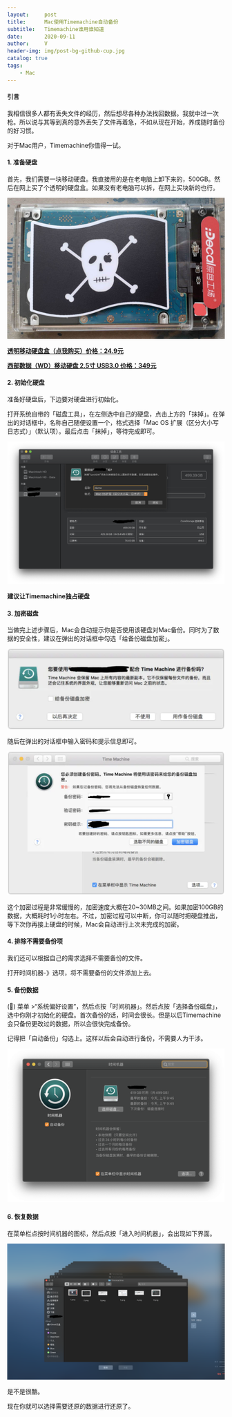 ```yaml
---
layout:     post
title:      Mac使用Timemachine自动备份
subtitle:   Timemachine谁用谁知道
date:       2020-09-11
author:     V
header-img: img/post-bg-github-cup.jpg
catalog: true
tags:
    - Mac
---
```


#### 引言

我相信很多人都有丢失文件的经历，然后想尽各种办法找回数据。我就中过一次枪。所以说与其等到真的意外丢失了文件再着急，不如从现在开始，养成随时备份的好习惯。

对于Mac用户，Timemachine你值得一试。

#### 1. 准备硬盘

首先，我们需要一块移动硬盘。我直接用的是在老电脑上卸下来的，500GB。然后在网上买了个透明的硬盘盒。如果没有老电脑可以拆，在网上买块新的也行。

![](/img/Timemachine/1.jpeg)

**[透明移动硬盘盒（点我购买）价格：24.9元](https://union-click.jd.com/jdc?e=&p=AyIGZRtfEAQTBVwdWh0yFgBSHV4UBhQAUhJrUV1KWQorAlBHU0VeBUVNR0ZbSkdETlcNVQtHRVNSUVNLXANBRA1XB14DS10cQQVYD21XHgNSHF0QAxYBUhxSJXxqfCVIC3AAdwFPcyx2fRJkIU1BfUQeC2UaaxUDEwRWHVgRChs3ZRtcJUN8B1QaWRcBFgZlGmsVBhoPXB1SFQUVA1ceaxICGzdVH1wRABcGXBtdFGxTRAcrayUBIjdlG2sWMlBpVxxcFgVGBlRLXkECFwFRHVIVBkJUBh5dRwMaDlVJCBAyEAZUH1I%3D)**

**[西部数据（WD）移动硬盘 2.5寸 USB3.0 价格：349元](https://union-click.jd.com/jdc?e=&p=AyIGZRNdEQoXAV0eUyUGFAZcG1wcBRAPXSsfSlpMWGVCHlBDUAxLBQNQVk4YCQQAQB1AWQkFHUVBRhkSQw9THUJVEEMFSgxUVxZPI0AOFgFUElsSCxUFXRNrRVRlZwB%2FG0tiRWEiQzxLemEAA0tTUw4eN1QrWxQDEQRTGF8dCyI3VRxrVGwVDlceWiUDIgdRE1McCxMGXB5ZEQQiAFUSaxUGFQNXHlocAhQGO1oYRzIiN1YrayUCIgRlWTUXBkUOUxNfFFUbV1AeWxMLGwABTwwcVRIAUxlbHQFCVWUZWhQGGw%3D%3D)**

#### 2. 初始化硬盘

准备好硬盘后，下边要对硬盘进行初始化。

打开系统自带的「磁盘工具」，在左侧选中自己的硬盘，点击上方的「抹掉」。在弹出的对话框中，名称自己随便设置一个，格式选择「Mac OS 扩展（区分大小写 日志式）」（默认项）。最后点击「抹掉」，等待完成即可。

![](/img/Timemachine/2.png)

**建议让Timemachine独占硬盘**

#### 3. 加密磁盘

当做完上述步骤后，Mac会自动提示你是否使用该硬盘对Mac备份。同时为了数据的安全性，建议在弹出的对话框中勾选「给备份磁盘加密」。

![](/img/Timemachine/4.png)

随后在弹出的对话框中输入密码和提示信息即可。

![](/img/Timemachine/5.png)

这个加密过程是非常缓慢的，加密速度大概在20~30MB之间。如果加密100GB的数据，大概耗时1小时左右。不过，加密过程可以中断，你可以随时把硬盘推出，等下次你再接上硬盘的时候，Mac会自动进行上次未完成的加密。

#### 4. 排除不需要备份项

我们还可以根据自己的需求选择不需要备份的文件。

打开时间机器-》选项，将不需要备份的文件添加上去。

#### 5. 备份数据

() 菜单 >“系统偏好设置”，然后点按「时间机器」。然后点按「选择备份磁盘」，选中你刚才初始化的硬盘。首次备份的话，时间会很长。但是以后Timemachine会只备份更改过的数据，所以会很快完成备份。

记得把「自动备份」勾选上。这样以后会自动进行备份，不需要人为干涉。

![](/img/Timemachine/6.png)

#### 6. 恢复数据

在菜单栏点按时间机器的图标，然后点按「进入时间机器」，会出现如下界面。

![](/img/Timemachine/7.png)

是不是很酷。

现在你就可以选择需要还原的数据进行还原了。






